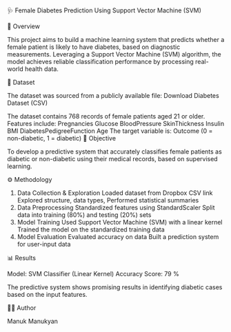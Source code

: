 🩺 Female Diabetes Prediction Using Support Vector Machine (SVM)

📌 Overview

This project aims to build a machine learning system that predicts whether a female patient is likely to have diabetes, based on diagnostic measurements. Leveraging a Support Vector Machine (SVM) algorithm, the model achieves reliable classification performance by processing real-world health data.

📂 Dataset

The dataset was sourced from a publicly available file:
Download Diabetes Dataset (CSV)

The dataset contains 768 records of female patients aged 21 or older.
Features include:
Pregnancies
Glucose
BloodPressure
SkinThickness
Insulin
BMI
DiabetesPedigreeFunction
Age
The target variable is: Outcome (0 = non-diabetic, 1 = diabetic)
🧠 Objective

To develop a predictive system that accurately classifies female patients as diabetic or non-diabetic using their medical records, based on supervised learning.

⚙️ Methodology

1. Data Collection & Exploration
Loaded dataset from Dropbox CSV link
Explored structure, data types, 
Performed statistical summaries 
2. Data Preprocessing
Standardized features using StandardScaler
Split data into training (80%) and testing (20%) sets
3. Model Training
Used Support Vector Machine (SVM) with a linear kernel
Trained the model on the standardized training data
4. Model Evaluation
Evaluated accuracy on data
Built a prediction system for user-input data

📊 Results

Model: SVM Classifier (Linear Kernel)
Accuracy Score: 79 %

The predictive system shows promising results in identifying diabetic cases based on the input features.

👨‍💻 Author

Manuk Manukyan
